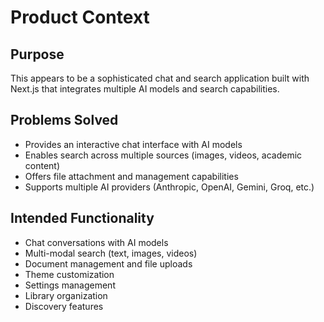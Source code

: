 # Product Context

## Purpose
This appears to be a sophisticated chat and search application built with Next.js that integrates multiple AI models and search capabilities.

## Problems Solved
- Provides an interactive chat interface with AI models
- Enables search across multiple sources (images, videos, academic content)
- Offers file attachment and management capabilities
- Supports multiple AI providers (Anthropic, OpenAI, Gemini, Groq, etc.)

## Intended Functionality
- Chat conversations with AI models
- Multi-modal search (text, images, videos)
- Document management and file uploads
- Theme customization
- Settings management
- Library organization
- Discovery features
